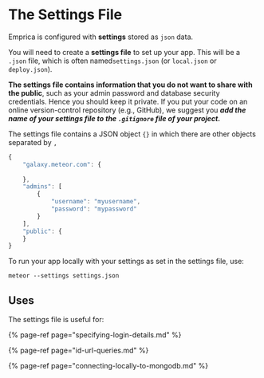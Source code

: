 # The Settings File

Emprica is configured with **settings** stored as `json` data.

You will need to create a **settings file** to set up your app. This will be a `.json` file, which is often named`settings.json` \(or `local.json` or `deploy.json`\).

**The settings file contains information that you do not want to share with the public**, such as your admin password and database security credentials. Hence you should keep it private. If you put your code on an online version-control repository \(e.g., GitHub\), we suggest you _**add the name of your settings file to the `.gitignore` file of your project.**_

The settings file contains a JSON object `{}` in which there are other objects separated by `,`

```javascript
{
    "galaxy.meteor.com": {
        
    },
    "admins": [
        {
            "username": "myusername",
            "password": "mypassword"
        }
    ],
    "public": {  
    }
}
```

To run your app locally with your settings as set in the settings file, use:

```text
meteor --settings settings.json
```

## Uses

The settings file is useful for:

{% page-ref page="specifying-login-details.md" %}

{% page-ref page="id-url-queries.md" %}

{% page-ref page="connecting-locally-to-mongodb.md" %}


